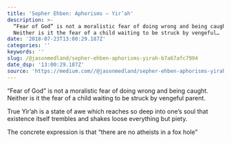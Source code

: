 ```yaml
---
title: 'Sepher Ehben: Aphorisms — Yir’ah'
description: >-
  “Fear of God” is not a moralistic fear of doing wrong and being caught.
  Neither is it the fear of a child waiting to be struck by vengeful…
date: '2018-07-23T13:00:29.187Z'
categories: ''
keywords: ''
slug: /@jasonmedland/sepher-ehben-aphorisms-yirah-b7a67afc7994
date_dsp: '13:00:29.187Z'
source: 'https://medium.com//@jasonmedland/sepher-ehben-aphorisms-yirah-b7a67afc7994'
---
```


“Fear of God” is not a moralistic fear of doing wrong and being caught. Neither is it the fear of a child waiting to be struck by vengeful parent.

True Yir’ah is a state of awe which reaches so deep into one’s soul that existence itself trembles and shakes loose everything but piety.

The concrete expression is that “there are no atheists in a fox hole”